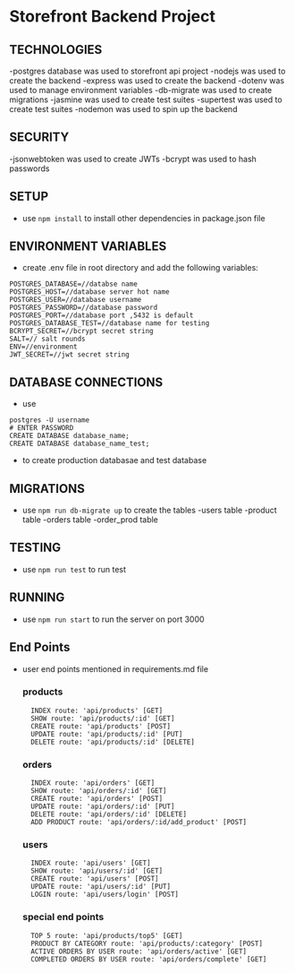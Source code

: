# Storefront Backend Project

## TECHNOLOGIES
-postgres database was used to storefront api project
-nodejs was used to create the backend
-express was used to create the backend
-dotenv was used to manage environment variables
-db-migrate was used to create migrations
-jasmine was used to create test suites
-supertest was used to create test suites
-nodemon was used to spin up the backend


## SECURITY
-jsonwebtoken was used to create JWTs
-bcrypt was used to hash passwords


## SETUP
- use `npm install` to install other dependencies in package.json file

## ENVIRONMENT VARIABLES
- create .env file in root directory and add the following variables:
```
POSTGRES_DATABASE=//databse name
POSTGRES_HOST=//database server hot name
POSTGRES_USER=//database username
POSTGRES_PASSWORD=//database password
POSTGRES_PORT=//database port ,5432 is default
POSTGRES_DATABASE_TEST=//database name for testing
BCRYPT_SECRET=//bcrypt secret string
SALT=// salt rounds
ENV=//environment
JWT_SECRET=//jwt secret string
```

## DATABASE CONNECTIONS
- use 
```
postgres -U username
# ENTER PASSWORD
CREATE DATABASE database_name;
CREATE DATABASE database_name_test;
```
- to create production databasae and test database
 
## MIGRATIONS
- use `npm run db-migrate up` to create the tables
    -users table
    -product table
    -orders table
    -order_prod table

## TESTING
- use `npm run test` to run test

## RUNNING
- use `npm run start` to run the server on port 3000

## End Points
- user end points mentioned in requirements.md file
    ### products
        INDEX route: 'api/products' [GET]
        SHOW route: 'api/products/:id' [GET] 
        CREATE route: 'api/products' [POST]
        UPDATE route: 'api/products/:id' [PUT]
        DELETE route: 'api/products/:id' [DELETE]
    ### orders
        INDEX route: 'api/orders' [GET]
        SHOW route: 'api/orders/:id' [GET]
        CREATE route: 'api/orders' [POST]
        UPDATE route: 'api/orders/:id' [PUT]
        DELETE route: 'api/orders/:id' [DELETE]
        ADD PRODUCT route: 'api/orders/:id/add_product' [POST]
    ### users
        INDEX route: 'api/users' [GET]
        SHOW route: 'api/users/:id' [GET]
        CREATE route: 'api/users' [POST]
        UPDATE route: 'api/users/:id' [PUT]
        LOGIN route: 'api/users/login' [POST]
    ### special end points
        TOP 5 route: 'api/products/top5' [GET]
        PRODUCT BY CATEGORY route: 'api/products/:category' [POST]
        ACTIVE ORDERS BY USER route: 'api/orders/active' [GET]
        COMPLETED ORDERS BY USER route: 'api/orders/complete' [GET]




